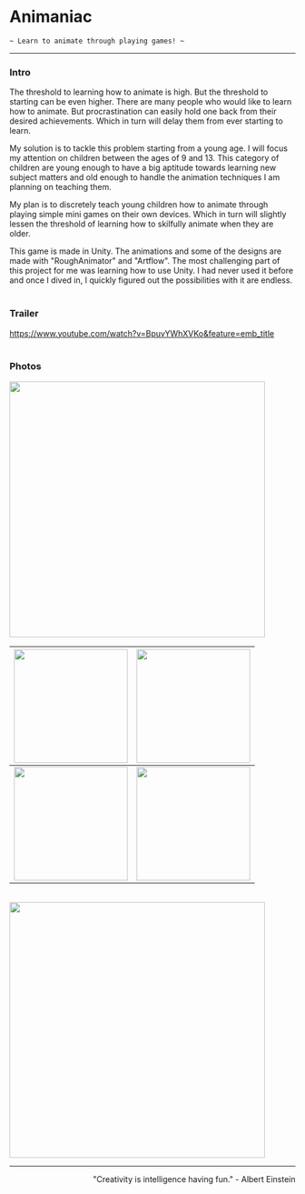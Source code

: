# Animaniac

```
~ Learn to animate through playing games! ~
```
---
### Intro
The threshold to learning how to animate is high. But the threshold to starting can be even higher. There are many people who would like to learn how to animate. But procrastination can easily hold one back from their desired achievements. Which in turn will delay them from ever starting to learn.

My solution is to tackle this problem starting from a young age. I will focus my attention on children between the ages of 9 and 13. This category of children are young enough to have a big aptitude towards learning new subject matters and old enough to handle the animation techniques I am planning on teaching them.

My plan is to discretely teach young children how to animate through playing simple mini games on their own devices. Which in turn will slightly lessen the threshold of learning how to skilfully animate when they are older.

This game is made in Unity. The animations and some of the designs are made with "RoughAnimator" and "Artflow". The most challenging part of this project for me was learning how to use Unity. I had never used it before and once I dived in, I quickly figured out the possibilities with it are endless.
<br><br>
 
### Trailer
https://www.youtube.com/watch?v=BpuvYWhXVKo&feature=emb_title
<br><br>

### Photos
<img src="https://github.com/AlaraEdda/Animaniac/blob/master/src/Afbeelding1.png" width="450"/>

<img src="https://github.com/AlaraEdda/Animaniac/blob/master/src/Afbeelding3.png" width="200"/>  |  <img src="https://github.com/AlaraEdda/Animaniac/blob/master/src/Afbeelding2.png" width="200"/>
:-------------------------:|:-------------------------:
<img src="https://github.com/AlaraEdda/Animaniac/blob/master/src/Afbeelding4.png" width="200"/>            |  <img src="https://github.com/AlaraEdda/Animaniac/blob/master/src/Afbeelding5.png" width="200"/>

<br>
<img src="https://github.com/AlaraEdda/Animaniac/blob/master/src/Pic3.png" width="450"/>
<br>

---
<p align="right"> 
"Creativity is intelligence having fun." - Albert Einstein
</p> 

